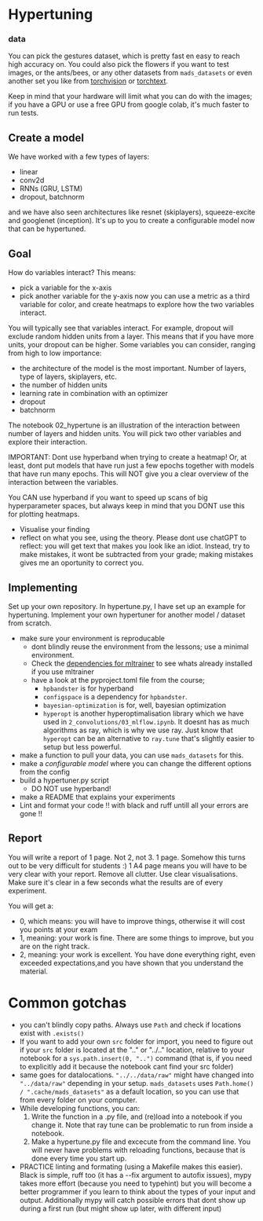 # Hypertuning
### data
You can pick the gestures dataset, which is pretty fast en easy to reach high accuracy on.
You could also pick the flowers if you want to test images, or the ants/bees, or any other datasets from `mads_datasets` or even another set you like from [torchvision](https://pytorch.org/vision/0.8/datasets.html) or [torchtext](https://pytorch.org/text/stable/datasets.html#imdb).

Keep in mind that your hardware will limit what you can do with the images; if you have a GPU or use a free GPU from google colab, it's much faster to run tests.

## Create a model
We have worked with a few types of layers:
- linear
- conv2d
- RNNs (GRU, LSTM)
- dropout, batchnorm

and we have also seen architectures like resnet (skiplayers), squeeze-excite and googlenet (inception).
It's up to you to create a configurable model now that can be hypertuned.

## Goal
How do variables interact?
This means:
- pick a variable for the x-axis
- pick another variable for the y-axis
now you can use a metric as a third variable for color, and create heatmaps to explore how the two variables interact.

You will typically see that variables interact. For example, dropout will exclude random hidden units from a layer. This means that if you have more units, your dropout can be higher. Some variables you can consider, ranging from high to low importance:
- the architecture of the model is the most important. Number of layers, type of layers, skiplayers, etc.
- the number of hidden units
- learning rate in combination with an optimizer
- dropout
- batchnorm

The notebook 02_hypertune is an illustration of the interaction between number of layers and hidden units.
You will pick two other variables and explore their interaction.

IMPORTANT:
Dont use hyperband when trying to create a heatmap! Or, at least, dont put models that have run just a few epochs together with models that have run many epochs. This will NOT give you a clear overview of the interaction between the variables.

You CAN use hyperband if you want to speed up scans of big hyperparameter spaces, but always keep in mind that you DONT use this for plotting heatmaps.

- Visualise your finding
- reflect on what you see, using the theory. Please dont use chatGPT to reflect: you will get text that makes you look like an idiot. Instead, try to make mistakes, it wont be subtracted from your grade; making mistakes gives me an oportunity to correct you.


## Implementing
Set up your own repository.
In hypertune.py, I have set up an example for hypertuning.
Implement your own hypertuner for another model / dataset from scratch.

- make sure your environment is reproducable
    - dont blindly reuse the environment from the lessons; use a minimal environment.
    - Check the [dependencies for mltrainer](https://github.com/raoulg/mltrainer/blob/main/pyproject.toml) to see whats already installed if you use mltrainer
    - have a look at the pyproject.toml file from the course;
        - `hpbandster` is for hyperband
        - `configspace` is a dependency for `hpbandster`.
        - `bayesian-optimization` is for, well, bayesian optimization
        - `hyperopt` is another hyperoptimalisation library which we have used in `2_convolutions/03_mlflow.ipynb`. It doesnt has as much algorithms as ray, which is why we use ray. Just know that `hyperopt` can be an alternative to `ray.tune` that's slightly easier to setup but less powerful.
- make a function to pull your data, you can use `mads_datasets` for this.
- make a *configurable model* where you can change the different options from the config
- build a hypertuner.py script
    - DO NOT use hyperband!
- make a README that explains your experiments
- Lint and format your code !! with black and ruff untill all your errors are gone !!

## Report
You will write a report of 1 page. Not 2, not 3. 1 page. Somehow this turns out to be very difficult for students :)
1 A4 page means you will have to be very clear with your report. Remove all clutter. Use clear visualisations. Make sure it's clear in a few seconds what the results are of every experiment.

You will get a:
- 0, which means: you will have to improve things, otherwise it will cost you points at your exam
- 1, meaning: your work is fine. There are some things to improve, but you are on the right track.
- 2, meaning: your work is excellent. You have done everything right, even exceeded expectations,and you have shown that you understand the material. 

# Common gotchas

- you can't blindly copy paths. Always use `Path` and check if locations exist with `.exists()`
- If you want to add your own `src` folder for import, you need to figure out if your `src` folder is located at the ".." or "../.." location, relative to your notebook for a `sys.path.insert(0, "..")` command (that is, if you need to explicitly add it because the notebook cant find your src folder)
- same goes for datalocations. `"../../data/raw"` might have changed into `"../data/raw"` depending in your setup. `mads_datasets` uses `Path.home() / ".cache/mads_datasets"` as a default location, so you can use that from every folder on your computer.
- While developing functions, you can:
    1. Write the function in a .py file, and (re)load into a notebook if you change it. Note that ray tune can be problematic to run from inside a notebook.
    2. Make a hypertune.py file and excecute from the command line. You will never have problems with reloading functions, because that is done every time you start up.
- PRACTICE linting and formating (using a Makefile makes this easier). Black is simple, ruff too (it has a --fix argument to autofix issues), mypy takes more effort (because you need to typehint) but you will become a better programmer if you learn to think about the types of your input and output. Additionally mypy will catch possible errors that dont show up during a first run (but might show up later, with different input)
